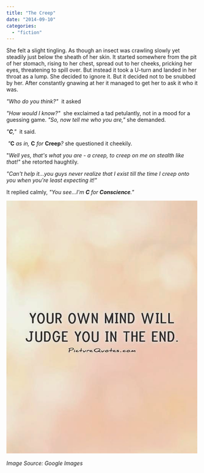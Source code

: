 ```yaml
---
title: "The Creep"
date: "2014-09-10"
categories: 
  - "fiction"
---
```


She felt a slight tingling. As though an insect was crawling slowly yet steadily just below the sheath of her skin. It started somewhere from the pit of her stomach, rising to her chest, spread out to her cheeks, pricking her eyes, threatening to spill over. But instead it took a U-turn and landed in her throat as a lump. She decided to ignore it. But it decided not to be snubbed by her. After constantly gnawing at her it managed to get her to ask it who it was.

_"Who do you think?"_  it asked

_"How would I know?"_  she exclaimed a tad petulantly, not in a mood for a guessing game. _"So, now tell me who you are,"_ she demanded.

_"**C**,"_  it said.

 _"_**C** _as in,_ **C** _for_ **Creep**_?_ she questioned it cheekily.

"_Well yes, that's what you are - a creep, to creep on me on stealth like that!"_ she retorted haughtily.

_"Can't help it...you guys never realize that I exist till the time I creep onto you when you're least expecting it!"_ 

It replied calmly, _"You see...I'm **C** for **Conscience**."_

[![](images/your-own-mind-will-judge-you-in-the-end-quote-1.jpg)](http://ifsbutsandsetcs.com/wp-content/uploads/2014/09/your-own-mind-will-judge-you-in-the-end-quote-1.jpg)

_Image Source: Google Images_
